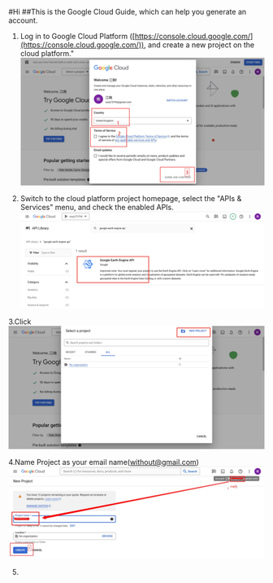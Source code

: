 ﻿

#Hi
##This is the Google Cloud Guide, which can help you generate an account.

1. Log in to Google Cloud Platform ([https://console.cloud.google.com/](https://console.cloud.google.com/)), and create a new project on the cloud platform."
![Step 1](https://raw.githubusercontent.com/zcfbzxi/BabyOnBoard/a4c9278a37b6e98e5c0546d0e2cc79853c82eaa9/1.jpg)

2. Switch to the cloud platform project homepage, select the "APIs & Services" menu, and check the enabled APIs.
![Step2](https://raw.githubusercontent.com/zcfbzxi/BabyOnBoard/a4c9278a37b6e98e5c0546d0e2cc79853c82eaa9/10.png)

3.Click
![Step 3](https://github.com/zcfbzxi/BabyOnBoard/blob/main/3.png?raw=true)

4.Name Project as your email name(without@gmail.com)
![Step 4](https://github.com/zcfbzxi/BabyOnBoard/blob/main/5.jpg?raw=true)

5.
